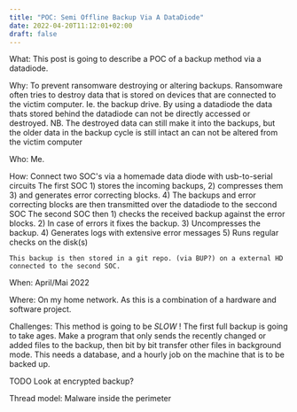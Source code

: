 ```yaml
---
title: "POC: Semi Offline Backup Via A DataDiode"
date: 2022-04-20T11:12:01+02:00
draft: false 
---
```


What:
    This post is going to describe a POC of a backup method via a datadiode.


Why:
    To prevent ransomware destroying or altering backups.
    Ransomware often tries to destroy data that is stored on devices that are connected to the victim computer. Ie. the backup drive.
    By using a datadiode the data thats stored behind the datadiode can not be directly accessed or destroyed.
    NB. The destroyed data can still make it into the backups, but the older data in the backup cycle is still intact an can not be altered from the victim computer


Who:
    Me.

How:
    Connect two SOC's via a homemade data diode with usb-to-serial circuits
    The first SOC 1) stores the incoming backups, 
                  2) compresses them 
                  3) and generates error correcting blocks.
                  4) The backups and error correcting blocks are then transmitted over the datadiode to the seccond SOC
    The second SOC then 1) checks the received backup against the error blocks. 
                        2) In case of errors it fixes the backup.
                        3) Uncompresses the backup.
                        4) Generates logs with extensive error messages
                        5) Runs regular checks on the disk(s)


    This backup is then stored in a git repo. (via BUP?) on a external HD connected to the second SOC.


When:
    April/Mai 2022

Where:
    On my home network. As this is a combination of a hardware and software project.


Challenges:
    This method is going to be _SLOW_ ! The first full backup is going to take ages.
    Make a program that only sends the recently changed or added files to the backup, 
    then bit by bit transfer other files in background mode.
    This needs a database, and a hourly job on the machine that is to be backed up.

TODO
    Look at encrypted backup?

Thread model:
    Malware inside the perimeter

